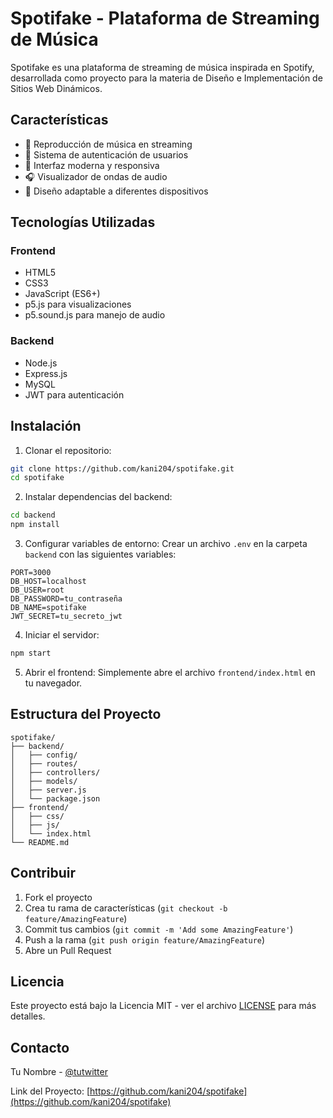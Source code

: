 # Spotifake - Plataforma de Streaming de Música

Spotifake es una plataforma de streaming de música inspirada en Spotify, desarrollada como proyecto para la materia de Diseño e Implementación de Sitios Web Dinámicos.

## Características

- 🎵 Reproducción de música en streaming
- 👤 Sistema de autenticación de usuarios
- 🎨 Interfaz moderna y responsiva
- 🎧 Visualizador de ondas de audio
- 📱 Diseño adaptable a diferentes dispositivos

## Tecnologías Utilizadas

### Frontend
- HTML5
- CSS3
- JavaScript (ES6+)
- p5.js para visualizaciones
- p5.sound.js para manejo de audio

### Backend
- Node.js
- Express.js
- MySQL
- JWT para autenticación

## Instalación

1. Clonar el repositorio:
```bash
git clone https://github.com/kani204/spotifake.git
cd spotifake
```

2. Instalar dependencias del backend:
```bash
cd backend
npm install
```

3. Configurar variables de entorno:
Crear un archivo `.env` en la carpeta `backend` con las siguientes variables:
```
PORT=3000
DB_HOST=localhost
DB_USER=root
DB_PASSWORD=tu_contraseña
DB_NAME=spotifake
JWT_SECRET=tu_secreto_jwt
```

4. Iniciar el servidor:
```bash
npm start
```

5. Abrir el frontend:
Simplemente abre el archivo `frontend/index.html` en tu navegador.

## Estructura del Proyecto

```
spotifake/
├── backend/
│   ├── config/
│   ├── routes/
│   ├── controllers/
│   ├── models/
│   ├── server.js
│   └── package.json
├── frontend/
│   ├── css/
│   ├── js/
│   └── index.html
└── README.md
```

## Contribuir

1. Fork el proyecto
2. Crea tu rama de características (`git checkout -b feature/AmazingFeature`)
3. Commit tus cambios (`git commit -m 'Add some AmazingFeature'`)
4. Push a la rama (`git push origin feature/AmazingFeature`)
5. Abre un Pull Request

## Licencia

Este proyecto está bajo la Licencia MIT - ver el archivo [LICENSE](LICENSE) para más detalles.

## Contacto

Tu Nombre - [@tutwitter](https://twitter.com/tutwitter)

Link del Proyecto: [https://github.com/kani204/spotifake](https://github.com/kani204/spotifake) 